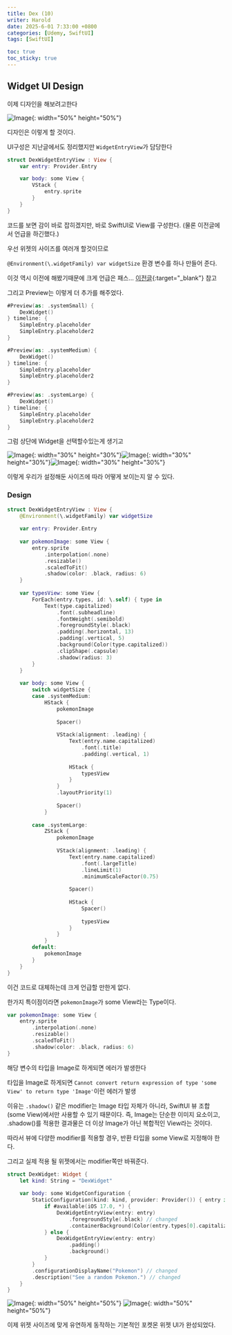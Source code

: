 ```yaml
---
title: Dex (10)
writer: Harold
date: 2025-6-01 7:33:00 +0800
categories: [Udemy, SwiftUI]
tags: [SwiftUI]

toc: true
toc_sticky: true
---
```


## Widget UI Design

이제 디자인을 해보려고한다

![Image](https://github.com/user-attachments/assets/a4192862-927c-4f34-b832-f8e8d887acc3){: width="50%" height="50%"}

디자인은 이렇게 할 것이다.

UI구성은 지난글에서도 정리했지만 `WidgetEntryView`가 담당한다

```swift
struct DexWidgetEntryView : View {
    var entry: Provider.Entry

    var body: some View {
        VStack {
            entry.sprite
        }
    }
}
```

코드를 보면 감이 바로 잡히겠지만, 바로 SwiftUI로 View를 구성한다. (물론 이전글에서 언급을 하긴했다.)

우선 위젯의 사이즈를 여러개 할것이므로

`@Environment(\.widgetFamily) var widgetSize` 환경 변수를 하나 만들어 준다.

이것 역시 이전에 해봤기때문에 크게 언급은 패스... [이전글](https://haroldfromk.github.io/posts/Widget-(4)/){:target="_blank"} 참고

그리고 Preview는 이렇게 더 추가를 해주었다.

```swift
#Preview(as: .systemSmall) {
    DexWidget()
} timeline: {
    SimpleEntry.placeholder
    SimpleEntry.placeholder2
}

#Preview(as: .systemMedium) {
    DexWidget()
} timeline: {
    SimpleEntry.placeholder
    SimpleEntry.placeholder2
}

#Preview(as: .systemLarge) {
    DexWidget()
} timeline: {
    SimpleEntry.placeholder
    SimpleEntry.placeholder2
}
```

그럼 상단에 Widget을 선택할수있는게 생기고

![Image](https://github.com/user-attachments/assets/963d097c-fd36-4781-9d73-1496a269e8e9){: width="30%" height="30%"}![Image](https://github.com/user-attachments/assets/84cfa75b-aaca-4ca7-8ad5-236937a1954b){: width="30%" height="30%"}![Image](https://github.com/user-attachments/assets/970e0216-8d7f-4879-a81e-838032b7080d){: width="30%" height="30%"}

이렇게 우리가 설정해둔 사이즈에 따라 어떻게 보이는지 알 수 있다.

### Design

```swift
struct DexWidgetEntryView : View {
    @Environment(\.widgetFamily) var widgetSize
    
    var entry: Provider.Entry
    
    var pokemonImage: some View {
        entry.sprite
            .interpolation(.none)
            .resizable()
            .scaledToFit()
            .shadow(color: .black, radius: 6)
    }
    
    var typesView: some View {
        ForEach(entry.types, id: \.self) { type in
            Text(type.capitalized)
                .font(.subheadline)
                .fontWeight(.semibold)
                .foregroundStyle(.black)
                .padding(.horizontal, 13)
                .padding(.vertical, 5)
                .background(Color(type.capitalized))
                .clipShape(.capsule)
                .shadow(radius: 3)
        }
    }
    
    var body: some View {
        switch widgetSize {
        case .systemMedium:
            HStack {
                pokemonImage
                
                Spacer()
                
                VStack(alignment: .leading) {
                    Text(entry.name.capitalized)
                        .font(.title)
                        .padding(.vertical, 1)
                    
                    HStack {
                        typesView
                    }
                }
                .layoutPriority(1)
                
                Spacer()
            }
            
        case .systemLarge:
            ZStack {
                pokemonImage
                
                VStack(alignment: .leading) {
                    Text(entry.name.capitalized)
                        .font(.largeTitle)
                        .lineLimit(1)
                        .minimumScaleFactor(0.75)
                    
                    Spacer()
                    
                    HStack {
                        Spacer()
                        
                        typesView
                    }
                }
            }
        default:
            pokemonImage
        }
    }
}
```

이건 코드로 대체하는데 크게 언급할 만한게 없다.

한가지 특이점이라면 `pokemonImage`가 some View라는 Type이다.

```swift
var pokemonImage: some View {
    entry.sprite
        .interpolation(.none)
        .resizable()
        .scaledToFit()
        .shadow(color: .black, radius: 6)
}
```

해당 변수의 타입을 Image로 하게되면 에러가 발생한다

타입을 Image로 하게되면 `Cannot convert return expression of type 'some View' to return type 'Image'`이런 에러가 발생

이유는 `.shadow()` 같은 modifier는 Image 타입 자체가 아니라, SwiftUI 뷰 조합(some View)에서만 사용할 수 있기 때문이다.
즉, Image는 단순한 이미지 요소이고, .shadow()를 적용한 결과물은 더 이상 Image가 아닌 복합적인 View라는 것이다.

따라서 뷰에 다양한 modifier를 적용할 경우, 반환 타입을 some View로 지정해야 한다.

그리고 실제 적용 될 위젯에서는 modifier쪽만 바꿔준다.

```swift
struct DexWidget: Widget {
    let kind: String = "DexWidget"
    
    var body: some WidgetConfiguration {
        StaticConfiguration(kind: kind, provider: Provider()) { entry in
            if #available(iOS 17.0, *) {
                DexWidgetEntryView(entry: entry) 
                    .foregroundStyle(.black) // changed
                    .containerBackground(Color(entry.types[0].capitalized), for: .widget) // changed
            } else {
                DexWidgetEntryView(entry: entry)
                    .padding()
                    .background()
            }
        }
        .configurationDisplayName("Pokemon") // changed
        .description("See a random Pokemon.") // changed
    }
}
```

![Image](https://github.com/user-attachments/assets/a8a1bcbb-283c-47e5-b041-6c95c5776652){: width="50%" height="50%"}
![Image](https://github.com/user-attachments/assets/1d28ec08-5ae7-4267-a077-75b26ad4b51f){: width="50%" height="50%"}

이제 위젯 사이즈에 맞게 유연하게 동작하는 기본적인 포켓몬 위젯 UI가 완성되었다.